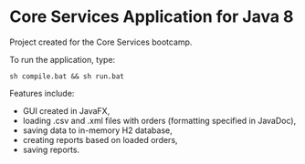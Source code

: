 # Core Services Application for Java 8
Project created for the Core Services bootcamp.

To run the application, type:
```
sh compile.bat && sh run.bat
```

Features include:
- GUI created in JavaFX,
- loading .csv and .xml files with orders (formatting specified in JavaDoc),
- saving data to in-memory H2 database,
- creating reports based on loaded orders,
- saving reports.
